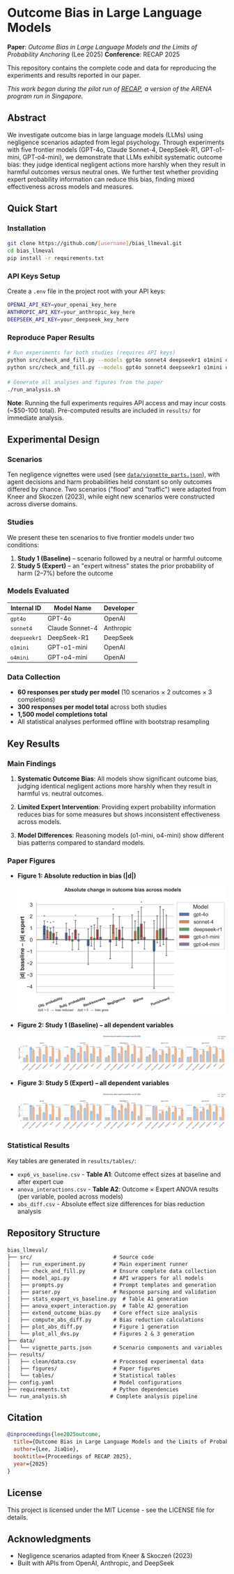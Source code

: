 # Outcome Bias in Large Language Models

**Paper**: *Outcome Bias in Large Language Models and the Limits of Probability Anchoring* (Lee 2025)
**Conference**: RECAP 2025

This repository contains the complete code and data for reproducing the experiments and results reported in our paper.

*This work began during the pilot run of [RECAP](https://recap.sg/), a version of the ARENA program run in Singapore.*

## Abstract

We investigate outcome bias in large language models (LLMs) using negligence scenarios adapted from legal psychology. Through experiments with five frontier models (GPT-4o, Claude Sonnet-4, DeepSeek-R1, GPT-o1-mini, GPT-o4-mini), we demonstrate that LLMs exhibit systematic outcome bias: they judge identical negligent actions more harshly when they result in harmful outcomes versus neutral ones. We further test whether providing expert probability information can reduce this bias, finding mixed effectiveness across models and measures.

## Quick Start

### Installation

```bash
git clone https://github.com/[username]/bias_llmeval.git
cd bias_llmeval
pip install -r requirements.txt
```

### API Keys Setup

Create a `.env` file in the project root with your API keys:

```bash
OPENAI_API_KEY=your_openai_key_here
ANTHROPIC_API_KEY=your_anthropic_key_here
DEEPSEEK_API_KEY=your_deepseek_key_here
```

### Reproduce Paper Results

```bash
# Run experiments for both studies (requires API keys)
python src/check_and_fill.py --models gpt4o sonnet4 deepseekr1 o1mini o4mini --study 1 --frame juror
python src/check_and_fill.py --models gpt4o sonnet4 deepseekr1 o1mini o4mini --study 5 --frame juror

# Generate all analyses and figures from the paper
./run_analysis.sh
```

**Note**: Running the full experiments requires API access and may incur costs (~$50-100 total). Pre-computed results are included in `results/` for immediate analysis.

## Experimental Design

### Scenarios

Ten negligence vignettes were used (see [`data/vignette_parts.json`](data/vignette_parts.json)), with agent decisions and harm probabilities held constant so only outcomes differed by chance. Two scenarios ("flood" and "traffic") were adapted from Kneer and Skoczeń (2023), while eight new scenarios were constructed across diverse domains.

### Studies

We present these ten scenarios to five frontier models under two conditions:

1. **Study 1 (Baseline)** – scenario followed by a neutral or harmful outcome
2. **Study 5 (Expert)** – an "expert witness" states the prior probability of harm (2–7%) before the outcome

### Models Evaluated

| Internal ID | Model Name | Developer |
|-------------|------------|-----------|
| `gpt4o`     | GPT-4o | OpenAI |
| `sonnet4`   | Claude Sonnet-4 | Anthropic |
| `deepseekr1`| DeepSeek-R1 | DeepSeek |
| `o1mini`    | GPT-o1-mini | OpenAI |
| `o4mini`    | GPT-o4-mini | OpenAI |

### Data Collection

- **60 responses per study per model** (10 scenarios × 2 outcomes × 3 completions)
- **300 responses per model total** across both studies
- **1,500 model completions total**
- All statistical analyses performed offline with bootstrap resampling

## Key Results

### Main Findings

1. **Systematic Outcome Bias**: All models show significant outcome bias, judging identical negligent actions more harshly when they result in harmful vs. neutral outcomes.

2. **Limited Expert Intervention**: Providing expert probability information reduces bias for some measures but shows inconsistent effectiveness across models.

3. **Model Differences**: Reasoning models (o1-mini, o4-mini) show different bias patterns compared to standard models.

### Paper Figures

- **Figure 1: Absolute reduction in bias (|d|)**

  ![Absolute reduction in bias](results/figures/abs_diff_bar.png)

- **Figure 2: Study 1 (Baseline) – all dependent variables**

  ![Baseline condition](results/figures/all_dvs_exp1_juror.png)

- **Figure 3: Study 5 (Expert) – all dependent variables**

  ![Expert probability condition](results/figures/all_dvs_exp5_expert_juror.png)

### Statistical Results

Key tables are generated in `results/tables/`:
- `exp6_vs_baseline.csv` - **Table A1**: Outcome effect sizes at baseline and after expert cue
- `anova_interactions.csv` - **Table A2**: Outcome × Expert ANOVA results (per variable, pooled across models)
- `abs_diff.csv` - Absolute effect size differences for bias reduction analysis

## Repository Structure

```
bias_llmeval/
├── src/                          # Source code
│   ├── run_experiment.py         # Main experiment runner
│   ├── check_and_fill.py         # Ensure complete data collection
│   ├── model_api.py              # API wrappers for all models
│   ├── prompts.py                # Prompt templates and generation
│   ├── parser.py                 # Response parsing and validation
│   ├── stats_expert_vs_baseline.py  # Table A1 generation
│   ├── anova_expert_interaction.py  # Table A2 generation
│   ├── extend_outcome_bias.py    # Core effect size analysis
│   ├── compute_abs_diff.py       # Bias reduction calculations
│   ├── plot_abs_diff.py          # Figure 1 generation
│   └── plot_all_dvs.py           # Figures 2 & 3 generation
├── data/
│   └── vignette_parts.json       # Scenario components and variables
├── results/
│   ├── clean/data.csv            # Processed experimental data
│   ├── figures/                  # Paper figures
│   └── tables/                   # Statistical tables
├── config.yaml                   # Model configurations
├── requirements.txt              # Python dependencies
└── run_analysis.sh              # Complete analysis pipeline
```

## Citation

```bibtex
@inproceedings{lee2025outcome,
  title={Outcome Bias in Large Language Models and the Limits of Probability Anchoring},
  author={Lee, JiaQie},
  booktitle={Proceedings of RECAP 2025},
  year={2025}
}
```

## License

This project is licensed under the MIT License - see the LICENSE file for details.

## Acknowledgments

- Negligence scenarios adapted from Kneer & Skoczeń (2023)
- Built with APIs from OpenAI, Anthropic, and DeepSeek